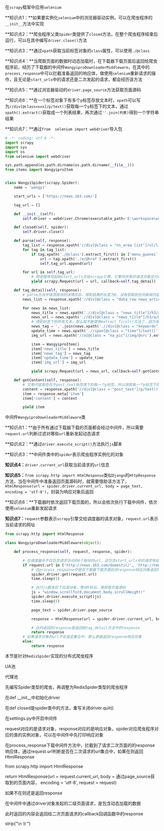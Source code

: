 在`scrapy`框架中应用`selenium`

**知识点1：**如果要实例化`selenium`中的浏览器驱动实例，可以在爬虫程序的`__init__`方法中实现

**知识点2：**爬虫程序父类`Spider`类提供了`closed`方法，在整个爬虫程序结束后运行，可以在其中编写`driver.close()`方法

**知识点3：**通过`xpath`获取当前标签对象的`class`属性，可以使用`./@class`

**知识点4：**当爬取页面的数据时动态加载时，在下载器下载页面后返回给爬虫程序前，经历了下载器的中间件`WangyiproDownloaderMiddleware`，在其中的`process_response`中可以拦截准备返回的响应体，做使用`selenium`重新请求的操作，且无论是`start_urls`中的请求还是二次发起的请求，都会经历该方法

**知识点5：**通过浏览器驱动的`driver.page_source`方法获取页面源码

**知识点6：**在一个标签对象下有多个`p`标签存放文本时，`xpath`可以写为`//div[@class=xxx]/p/text()`获取每一个`p`标签下的文本，通过`xpath().extract()`获取成一个列表结果，再次通过`''.join(列表)`得到一个字符串结果

**知识点7：**通过`from  selenium import webdriver`导入包

```python
# -*- coding: utf-8 -*-
import scrapy
import sys
import os
from selenium import webdriver

sys.path.append(os.path.dirname(os.path.dirname(__file__)))
from items import WangyiproItem


class WangyiSpider(scrapy.Spider):
    name = 'wangyi'

    start_urls = ['https://news.163.com/']

    tag_url = []

    def __init__(self):
        self.driver = webdriver.Chrome(executable_path='E:\workspace\wxPythonCode\wxPythonCode\m7\chromedriver_win32\chromedriver.exe')

    def closed(self, spider):
        self.driver.close()

    def parse(self, response):
        tag_list = response.xpath('//div[@class = "ns_area list"]/ul/li')
        for tag in tag_list:
            if tag.xpath('./@class').extract_first() in ['menu_guonei','menu_guoji','menu_hangkong']:
                url = tag.xpath('./a/@href').extract_first()
                self.tag_url.append(url)

        for url in self.tag_url:
            # 爬虫程序将起始start_urls交给scrapy引擎，引擎将所有的请求对象交付给调度器，在调度器中排入队列，依次交给下载器，下载器下载页面后，返回给爬虫程序，这时会经历下载器的中间件，由于新闻是动态加载的，所以此时没有加载出新闻，所以在中间件中借助selenium来实现拦截，重新请求页面，通过page_source方法获取页面源码，使用HtmlResponse封装后作为响应对象返回
            yield scrapy.Request(url = url, callback=self.tag_detail)

    def tag_detail(self, response):
        # parse方法中请求版块的详情页后，得到结果的长度为0，没有获取到任何新闻内容，这是因为在进入新闻详情页时，新闻是动态加载出来的，所以需要借助selenium配合使用
        news_list = response.xpath('//div[@class = "data_row news_article clearfix "]')

        for news in news_list:
            news_title = news.xpath('.//div[@class = "news_title"]/h3/a/text()').extract_first()
            news_url = news.xpath('.//div[@class = "news_title"]/h3/a/@href').extract_first()
            # 得到标签下的所有文本，那么就不能使用extract_first()方法了，因为有多个值，所有适用extract()方法，得到的是一个列表，通过','.join方法连接列表中的每一个元素
            news_tag = ','.join(news.xpath('.//div[@class = "keywords"]//text()').extract())
            update_time = news.xpath('.//span[@class = "time"]/text()').extract_first()
            img_url = news.xpath('//a[@class = "na_pic"]/img/@src').extract_first()

            item = WangyiproItem()
            item['news_title'] = news_title
            item['news_tag'] = news_tag
            item['update_time'] = update_time
            item['img_url'] = img_url

            yield scrapy.Request(url = news_url, callback=self.getContent, meta = {'item':item})

    def getContent(self, response):
        # 文章内容是存在于post_text标签类下的每一个p标签，所以获取每一个p标签下的文本内容，得到的是一内容列表
        content = response.xpath('//div[@class = "post_text"]/p/text()').extract()
        item = response.meta['item']
        item['content'] = content

        yield item

```



中间件`WangyiproDownloaderMiddleware`类

**知识点1：**由于所有通过下载器下载的页面都会经过中间件，所以需要`request.url`判断过滤对哪些`url`重新发起动态请求

**知识点2：**通过`driver.execute_script()`方法执行`js`脚本

**知识点3：**中间件类中的`spider`表示爬虫程序实例化的对象

**知识点4：**`driver.current_url`获取当前请求的`url`信息

**知识点5：**`from scrapy.http import HtmlResponse`类似`Django`的`HttpResponse`方法，当在中间件中准备返回页面源码时，就需要借助该方法了，`HtmlResponse(url = spider.driver.current_url, body = page_text, encoding = 'utf-8')`，封装为响应对象后返回

**知识点6：**下载器时依次返回下载页面的，所以会依次执行下载中间件，依次使用`selenium`重新发起请求

**知识点7：**`request`参数表示`scrapy`引擎交给调度器的请求对象，`request.url`表示当前请求的网址

```python
from scrapy.http import HtmlResponse

class WangyiproDownloaderMiddleware(object):

    def process_response(self, request, response, spider):

        # 在调度器中不仅包含请求访问的4个版块的url，还包含start_urls中的请求地址，所以有针对性的拦截响应对象，获取页面源码，并通过HtmlResponse返回
        if request.url in ['http://news.163.com/domestic/', 'http://news.163.com/world/', 'http://war.163.com/', 'http://news.163.com/air/']:
            # 在process_response中是在下载器下载页面后将response响应对象返回爬虫程序前执行的，但是没有加载出动态的新闻数据，所以通过selenium重新发起请求，获取页面源码，包含了动态加载的数据
            spider.driver.get(request.url)
            time.sleep(5)

            # 执行js脚本后下拉滚动条，等待5秒后，再获取页面源码
            js = "window.scrollTo(0,document.body.scrollHeight)"
            spider.driver.execute_script(js)
            time.sleep(5)

            page_text = spider.driver.page_source

            response = HtmlResponse(url = spider.driver.current_url, body = page_text, encoding='utf-8')

            # 此时返回的response是返回给tag_detail方法中的response
            return response
		# 如果请求对象的url不在指定集合中，那么直接返回response响应对象
        else:
            return response
```







本节是针对`RedisSpider`实现的分布式爬虫程序

UA池

代理池



先编写Spider类型的爬虫，再调整为RedisSpider类型的爬虫程序





在def __init__中初始化driver

在def closed是spider类中的方法，重写关闭driver.quit()

在settings.py中开启中间件

request对应的是请求对象，response对应的是响应对象，spider对应爬虫程序对应的类的实例对象，可以在中间件中先打印响应对象

在process_response下载中间件方法中，拦截到了请求二次页面的的response响应体，通过request.url判断是否在二次请求的url集合中，如果在则返回HtmlResponse

from scrapy.http import HtmlResponse

return HtmlResponse(url = request.current_url, body = 通过page_source获取到的页面内容， encoding = 'utf-8', request = request)

如果不在则还是返回response





在中间件中通过driver对象发起的二级页面请求，是包含动态加载的数据



此时返回的内容会返回给二次页面请求的callback回调函数中的response



strip("\n \t  ")





